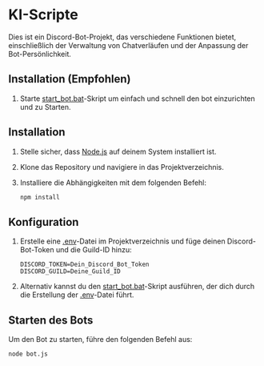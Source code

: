 # KI-Scripte

Dies ist ein Discord-Bot-Projekt, das verschiedene Funktionen bietet, einschließlich der Verwaltung von Chatverläufen und der Anpassung der Bot-Persönlichkeit.

## Installation (Empfohlen)

1. Starte [start_bot.bat](http://_vscodecontentref_/2)-Skript um einfach und schnell den bot einzurichten und zu Starten.

## Installation

1. Stelle sicher, dass [Node.js](https://nodejs.org/) auf deinem System installiert ist.
2. Klone das Repository und navigiere in das Projektverzeichnis.
3. Installiere die Abhängigkeiten mit dem folgenden Befehl:

    ```sh
    npm install
    ```

## Konfiguration

1. Erstelle eine [.env](http://_vscodecontentref_/1)-Datei im Projektverzeichnis und füge deinen Discord-Bot-Token und die Guild-ID hinzu:

    ```properties
    DISCORD_TOKEN=Dein_Discord_Bot_Token
    DISCORD_GUILD=Deine_Guild_ID
    ```

2. Alternativ kannst du den [start_bot.bat](http://_vscodecontentref_/2)-Skript ausführen, der dich durch die Erstellung der [.env](http://_vscodecontentref_/3)-Datei führt.

## Starten des Bots

Um den Bot zu starten, führe den folgenden Befehl aus:

```sh
node bot.js
```